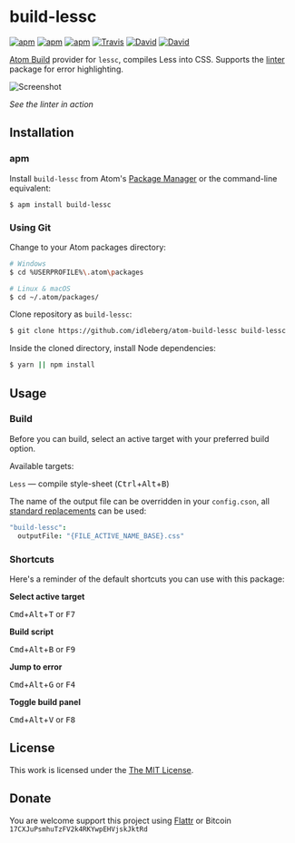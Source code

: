 # build-lessc

[![apm](https://img.shields.io/apm/l/build-lessc.svg?style=flat-square)](https://atom.io/packages/build-lessc)
[![apm](https://img.shields.io/apm/v/build-lessc.svg?style=flat-square)](https://atom.io/packages/build-lessc)
[![apm](https://img.shields.io/apm/dm/build-lessc.svg?style=flat-square)](https://atom.io/packages/build-lessc)
[![Travis](https://img.shields.io/travis/idleberg/atom-build-lessc.svg?style=flat-square)](https://travis-ci.org/idleberg/atom-build-lessc)
[![David](https://img.shields.io/david/idleberg/atom-build-lessc.svg?style=flat-square)](https://david-dm.org/idleberg/atom-build-lessc#info=dependencies)
[![David](https://img.shields.io/david/dev/idleberg/atom-build-lessc.svg?style=flat-square)](https://david-dm.org/idleberg/atom-build-lessc?type=dev)

[Atom Build](https://atombuild.github.io/) provider for `lessc`, compiles Less into CSS. Supports the [linter](https://atom.io/packages/linter) package for error highlighting.

![Screenshot](https://raw.githubusercontent.com/idleberg/atom-build-lessc/master/screenshot.png)

*See the linter in action*

## Installation

### apm

Install `build-lessc` from Atom's [Package Manager](http://flight-manual.atom.io/using-atom/sections/atom-packages/) or the command-line equivalent:

`$ apm install build-lessc`

### Using Git

Change to your Atom packages directory:

```bash
# Windows
$ cd %USERPROFILE%\.atom\packages

# Linux & macOS
$ cd ~/.atom/packages/
```

Clone repository as `build-lessc`:

```bash
$ git clone https://github.com/idleberg/atom-build-lessc build-lessc
```

Inside the cloned directory, install Node dependencies:

```bash
$ yarn || npm install
```

## Usage

### Build

Before you can build, select an active target with your preferred build option.

Available targets:

`Less` — compile style-sheet (<kbd>Ctrl</kbd>+<kbd>Alt</kbd>+<kbd>B</kbd>)

The name of the output file can be overridden in your `config.cson`, all [standard replacements](https://github.com/noseglid/atom-build#replacements) can be used:

```cson
"build-lessc":
  outputFile: "{FILE_ACTIVE_NAME_BASE}.css"
```

### Shortcuts

Here's a reminder of the default shortcuts you can use with this package:

**Select active target**

<kbd>Cmd</kbd>+<kbd>Alt</kbd>+<kbd>T</kbd> or <kbd>F7</kbd>

**Build script**

<kbd>Cmd</kbd>+<kbd>Alt</kbd>+<kbd>B</kbd> or <kbd>F9</kbd>

**Jump to error**

<kbd>Cmd</kbd>+<kbd>Alt</kbd>+<kbd>G</kbd> or <kbd>F4</kbd>

**Toggle build panel**

<kbd>Cmd</kbd>+<kbd>Alt</kbd>+<kbd>V</kbd> or <kbd>F8</kbd>

## License

This work is licensed under the [The MIT License](LICENSE.md).

## Donate

You are welcome support this project using [Flattr](https://flattr.com/submit/auto?user_id=idleberg&url=https://github.com/idleberg/atom-build-lessc) or Bitcoin `17CXJuPsmhuTzFV2k4RKYwpEHVjskJktRd`